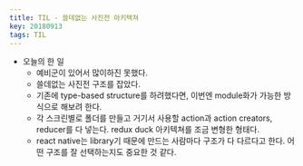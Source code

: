 ```yaml
---
title: TIL - 쓸데없는 사진전 아키텍쳐  
key: 20180913
tags: TIL
---
```


- 오늘의 한 일
  - 예비군이 있어서 많이하진 못했다. 
  - 쓸데없는 사진전 구조를 잡았다. 
  - 기존에 type-based structure를 하려했다면, 이번엔 module화가 가능한 방식으로 해보려 한다. 
  - 각 스크린별로 폴더를 만들고 거기서 사용할 action과 action creators, reducer를 다 넣는다. redux duck 아키텍쳐를 조금 변형한 형태다. 
  - react native는 library기 때문에 만드는 사람마다 구조가 다 다르다고 한다. 어떤 구조를 잘 선택하는지도 중요한 것 같다. 
